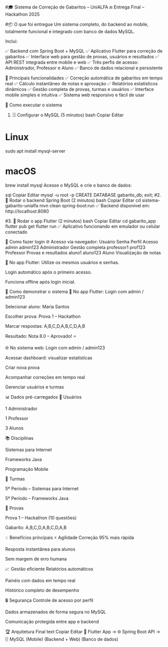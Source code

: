 #🎓 Sistema de Correção de Gabaritos – UniALFA
🔚 Entrega Final – Hackathon 2025

#📦 O que foi entregue
Um sistema completo, do backend ao mobile, totalmente funcional e integrado com banco de dados MySQL.

Inclui:

✅ Backend com Spring Boot + MySQL
✅ Aplicativo Flutter para correção de gabaritos
✅ Interface web para gestão de provas, usuários e resultados
✅ API REST integrada entre mobile e web
✅ Três perfis de acesso: Administrador, Professor e Aluno
✅ Banco de dados relacional e persistente

💼 Principais funcionalidades
✅ Correção automática de gabaritos em tempo real
✅ Cálculo instantâneo de notas e aprovação
✅ Relatórios estatísticos dinâmicos
✅ Gestão completa de provas, turmas e usuários
✅ Interface mobile simples e intuitiva
✅ Sistema web responsivo e fácil de usar

🚀 Como executar o sistema
1. 🗄 Configurar o MySQL (5 minutos)
bash
Copiar
Editar
# Linux
sudo apt install mysql-server

# macOS
brew install mysql
Acesse o MySQL e crie o banco de dados:

sql
Copiar
Editar
mysql -u root -p
CREATE DATABASE gabarito_db;
exit;
#2. 🔧 Rodar o backend Spring Boot (2 minutos)
bash
Copiar
Editar
cd sistema-gabarito-unialfa
mvn clean spring-boot:run
✅ Backend disponível em: http://localhost:8080

#3. 📱 Rodar o app Flutter (2 minutos)
bash
Copiar
Editar
cd gabarito_app
flutter pub get
flutter run
✅ Aplicativo funcionando em emulador ou celular conectado

🔐 Como fazer login
🌐 Acesso via navegador:
Usuário	Senha	Perfil	Acesso
admin	admin123	Administrador	Gestão completa
professor1	prof123	Professor	Provas e resultados
aluno1	aluno123	Aluno	Visualização de notas

📱 No app Flutter:
Utilize os mesmos usuários e senhas.

Login automático após o primeiro acesso.

Funciona offline após login inicial.

🎯 Como demonstrar o sistema
📱 No app Flutter:
Login com admin / admin123

Selecionar aluno: Maria Santos

Escolher prova: Prova 1 – Hackathon

Marcar respostas: A,B,C,D,A,B,C,D,A,B

Resultado: Nota 8.0 – Aprovado! ⭐

🌐 No sistema web:
Login com admin / admin123

Acessar dashboard: visualizar estatísticas

Criar nova prova

Acompanhar correções em tempo real

Gerenciar usuários e turmas

📊 Dados pré-carregados
👥 Usuários

1 Administrador

1 Professor

3 Alunos

📚 Disciplinas

Sistemas para Internet

Frameworks Java

Programação Mobile

🏫 Turmas

5º Período – Sistemas para Internet

5º Período – Frameworks Java

📝 Provas

Prova 1 – Hackathon (10 questões)

Gabarito: A,B,C,D,A,B,C,D,A,B

💡 Benefícios principais
⚡ Agilidade
Correção 95% mais rápida

Resposta instantânea para alunos

Sem margem de erro humana

📈 Gestão eficiente
Relatórios automáticos

Painéis com dados em tempo real

Histórico completo de desempenho

🔒 Segurança
Controle de acesso por perfil

Dados armazenados de forma segura no MySQL

Comunicação protegida entre app e backend

🏆 Arquitetura Final
text
Copiar
Editar
📱 Flutter App  →  🌐 Spring Boot API  →  🗄 MySQL
 (Mobile)          (Backend + Web)         (Banco de dados)
